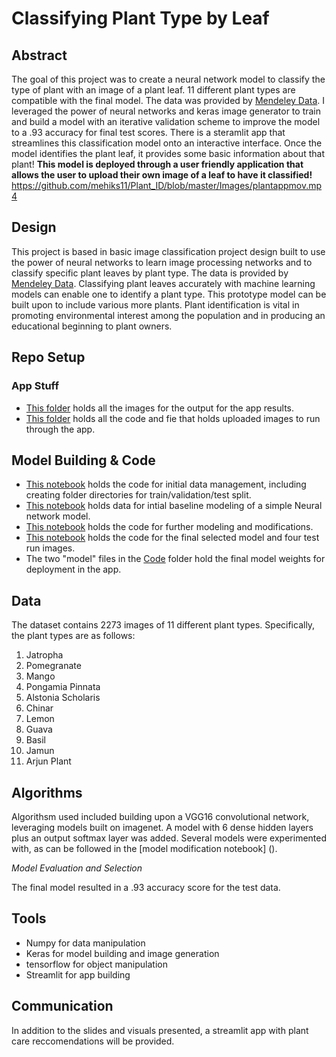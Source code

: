 # Classifying Plant Type by Leaf

## Abstract
The goal of this project was to create a neural network model to classify the type of plant with an image of a plant leaf. 11 different plant types are compatible with the final model. The data was provided by [Mendeley Data](https://data.mendeley.com/datasets/hb74ynkjcn/1). 
I leveraged the power of neural networks and keras image generator to train and build a model with an iterative validation scheme to improve the model to a .93 accuracy for final test scores. There is a steramlit app that streamlines this classification model onto an interactive interface. Once the model identifies the plant leaf, it provides some basic information about that plant!
**This model is deployed through a user friendly application that allows the user to upload their own image of a leaf to have it classified!**
https://github.com/mehiks11/Plant_ID/blob/master/Images/plantappmov.mp4

## Design
This project is based in basic image classification project design built to use the power of neural networks to learn image processing networks and to classify specific plant leaves by plant type. The data is provided by [Mendeley Data](https://data.mendeley.com/datasets/hb74ynkjcn/1). Classifying plant leaves accurately with machine learning models can enable one to identify a plant type. This prototype model can be built upon to include various more plants. Plant identification is vital in promoting environmental interest among the population and in producing an educational beginning to plant owners. 

## Repo Setup
### App Stuff

- [This folder](https://github.com/mehiks11/Plant_ID/tree/master/Images) holds all the images for the output for the app results.
- [This folder](https://github.com/mehiks11/Plant_ID/tree/master/AppStuff) holds all the code and fie that holds uploaded images to run through the app.


## Model Building & Code
- [This notebook](https://github.com/mehiks11/Plant_ID/blob/master/Code/Data%20Management%20--%20Splitting%20data%20(1).ipynb) holds the code for initial data management, including creating folder directories for train/validation/test split.
- [This notebook](https://github.com/mehiks11/Plant_ID/blob/master/Code/Initial%20Modeling%20(1)%20--%20Simple%20Model.ipynb) holds data for intial baseline modeling of a simple Neural network model.
- [This notebook](https://github.com/mehiks11/Plant_ID/blob/master/Code/Modeling%20-%20Baseline%20Model%20%2B%20Modifications%20(1).ipynb) holds the code for further modeling and modifications.
- [This notebook](https://github.com/mehiks11/Plant_ID/blob/master/Code/Final%20Model%20.ipynb) holds the code for the final selected model and four test run images.
- The two "model" files in the [Code](https://github.com/mehiks11/Plant_ID/tree/master/Code) folder hold the final model weights for deployment in the app. 

## Data
The dataset contains 2273 images of 11 different plant types. Specifically, the plant types are as follows:
1. Jatropha
2. Pomegranate
3. Mango
4. Pongamia Pinnata
5. Alstonia Scholaris
6. Chinar
7. Lemon
8. Guava
9. Basil 
10. Jamun
11. Arjun Plant

## Algorithms
Algorithsm used included building upon a VGG16 convolutional network, leveraging models built on imagenet. A model with 6 dense hidden layers plus an output softmax layer was added. Several models were experimented with, as can be followed in the [model modification notebook] ().

*Model Evaluation and Selection*
  
The final model resulted in a .93 accuracy score for the test data. 

## Tools
- Numpy for data manipulation
- Keras for model building and image generation
- tensorflow for object manipulation
- Streamlit for  app building

## Communication
In addition to the slides and visuals presented, a streamlit app with plant care reccomendations will be provided.

